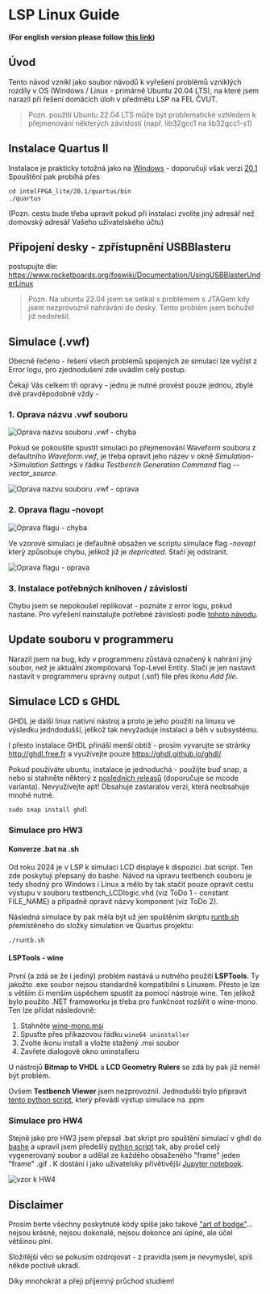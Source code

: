 # LSP Linux Guide

**(For english version please follow [this link](en/README.md))**

## Úvod

Tento návod vznikl jako soubor návodů k vyřešení problémů vzniklých rozdíly v OS (Windows / Linux - primárně Ubuntu 20.04 LTS),
na které jsem narazil při řešení domácích úloh v předmětu LSP na FEL ČVUT.

> Pozn. použití Ubuntu 22.04 LTS může být problematické vzhledem k přejmenování některých závislostí (např. lib32gcc1 na lib32gcc1-s1)

## Instalace Quartus II
Instalace je prakticky totožná jako na [Windows](https://dcenet.fel.cvut.cz/edu/fpga/install.aspx) - doporučuji však verzi [20.1](https://www.intel.com/content/www/us/en/software-kit/661017/intel-quartus-prime-lite-edition-design-software-version-20-1-for-linux.html)
Spouštění pak probíhá přes 

```
cd intelFPGA_lite/20.1/quartus/bin 
./quartus
```

(Pozn. cestu bude třeba upravit pokud při instalaci zvolíte jiný adresář než domovský adresář Vašeho uživatelského účtu)

## Připojení desky - zpřístupnění USBBlasteru

postupujte dle: https://www.rocketboards.org/foswiki/Documentation/UsingUSBBlasterUnderLinux

> Pozn. Na ubuntu 22.04 jsem se setkal s problémem s JTAGem kdy jsem nezprovoznil nahrávání do desky. Tento problém jsem bohužel již nedořešil. 

## Simulace (.vwf)

Obecně řečeno - řešení všech problémů spojených ze simulací lze vyčíst z Error logu, pro zjednodušení zde uvádím celý postup.

Čekají Vás celkem tři opravy - jednu je nutné provést pouze jednou, zbylé dvě pravděpodobně vždy -

### 1. Oprava názvu .vwf souboru

![Oprava nazvu souboru .vwf - chyba](media/sim_error_name.png)

Pokud se pokoušíte spustit simulaci po přejmenování Waveform souboru z defaultního _Waveform.vwf_, je třeba opravit jeho název v okně _Simulation-\>Simulation Settings_ v řádku _Testbench Generation Command_ flag _--vector_source_.

![Oprava nazvu souboru .vwf - oprava](media/sim_error_name_resolve.png)

### 2. Oprava flagu -novopt

![Oprava flagu - chyba](media/sim_error_flag.png)

Ve vzorové simulaci je defaultně obsažen ve scriptu simulace flag _-novopt_ který způsobuje chybu, jelikož již je _depricated_. Stačí jej odstranit.

![Oprava flagu - oprava](media/sim_error_flag_resolve.png)

### 3. Instalace potřebných knihoven / závislostí

Chybu jsem se nepokoušel replikovat - poznáte z error logu, pokud nastane. Pro vyřešení nainstalujte potřebné závislosti podle [tohoto návodu](https://gist.github.com/ihsan314/2343959869d2ed4f3c5835a5473bff58#how-to-install-modelsim-and-quartus-on-fedora-32-and-ubuntu-2004).

## Update souboru v programmeru

Narazil jsem na bug, kdy v programmeru zůstává označený k nahrání jiný soubor, než je aktuální zkompilovaná Top-Level Entity. Stačí je jen nastavit nastavit v programmeru správný output (.sof) file přes ikonu _Add file_.

## Simulace LCD s GHDL

GHDL je další linux nativní nástroj a proto je jeho použití na linuxu ve výsledku jedndodušší, jelikož tak nevyžaduje 
instalaci a běh v subsystému. 

I přesto instalace GHDL přináší menší obtíž - prosím vyvarujte se stránky http://ghdl.free.fr a využívejte pouze https://ghdl.github.io/ghdl/

Pokud používáte ubuntu, instalace je jednoduchá - použijte buď snap, a nebo si stahněte některý z [posledních releasů](https://github.com/ghdl/ghdl/releases) (doporučuje se mcode varianta).
Nevyužívejte apt! Obsahuje zastaralou verzi, která neobsahuje mnohé nutné.

```
sudo snap install ghdl
```
### Simulace pro HW3

#### Konverze .bat na .sh

Od roku 2024 je v LSP k simulaci LCD displaye k dispozici .bat script. Ten zde poskytuji přepsaný do bashe.
Návod na úpravu testbench souboru je tedy shodný pro Windows i Linux a mělo by tak stačit pouze opravit cestu 
výstupu v souboru testbench\_LCDlogic.vhd (viz ToDo 1 - constant FILE\_NAME) a případně opravit názvy komponent (viz ToDo 2).

Následná simulace by pak měla být už jen spuštěním skriptu [runtb.sh](ghdl_sim/runtb.sh) přemístěného do složky simulation ve Quartus projektu:

```
./runtb.sh
```

#### LSPTools - wine

První (a zdá se že i jediný) problém nastává u nutného použití **LSPTools**. Ty jakožto .exe soubor nejsou standardně kompatibilní s Linuxem.
Přesto je lze s větším či menším úspěchem spustit za pomocí nástroje wine. Ten jelikož bylo použito .NET frameworku je třeba pro funkčnost rozšířit o
wine-mono. Ten lze přidat následovně:

1. Stahněte [wine-mono.msi](https://dl.winehq.org/wine/wine-mono/)
2. Spusťte přes příkazovou řádku `wine64 uninstaller`
3. Zvolte ikonu install a vložte stažený .msi soubor
4. Zavřete dialogové okno uninstalleru

U nástrojů **Bitmap to VHDL** a **LCD Geometry Rulers** se zdá by pak již neměl být problém. 

Ovšem **Testbench Viewer** jsem nezprovoznil. Jednodušší bylo připravit [tento python script](ghdl_sim/lsp_txt_to_ppm.py), který převádí výstup simulace na .ppm

### Simulace pro HW4

Stejně jako pro HW3 jsem přepsal .bat skript pro spuštění simulací v ghdl do [bashe](ghdl_sim/runtbanim.sh) a upravil jsem předešlý [python script](ghdl_sim/lsp_txt_to_gif.py) 
tak, aby prošel celý vygenerovaný soubor a udělal ze každého obsaženého "frame" jeden "frame" .gif . K dostání i jako uživatelsky přívětivější [Jupyter notebook](ghdl_sim/lsp_txt_to_anim.ipynb).

![vzor k HW4](media/out.gif)

## Disclaimer

Prosím berte všechny poskytnuté kódy spíše jako takové ["art of bodge"](https://www.youtube.com/watch?v=lIFE7h3m40U)... 
nejsou krásné, nejsou dokonalé, nejsou dokonce ani úplné, ale účel většinou plní. 

Složitější věci se pokusím ozdrojovat - z pravidla jsem je nevymyslel, spíš někde poctivě ukradl.

Díky mnohokrát a přeji příjemný průchod studiem!

